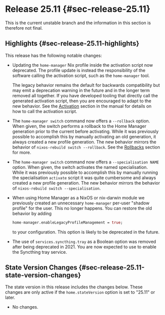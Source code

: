 # Release 25.11 {#sec-release-25.11}

This is the current unstable branch and the information in this
section is therefore not final.

## Highlights {#sec-release-25.11-highlights}

This release has the following notable changes:

- Updating the `home-manager` Nix profile inside the activation script
  now deprecated. The profile update is instead the responsibility of
  the software calling the activation script, such as the
  `home-manager` tool.

  The legacy behavior remains the default for backwards compatibility
  but may emit a deprecation warning in the future and in the longer
  term removed all together. If you have developed tooling that
  directly call the generated activation script, then you are
  encouraged to adapt to the new behavior. See the
  [Activation](#sec-internals-activation) section in the manual for
  details on how to call the activation script.

- The `home-manager switch` command now offers a `--rollback` option.
  When given, the switch performs a rollback to the Home Manager
  generation prior to the current before activating. While it was
  previously possible to accomplish this by manually activating an old
  generation, it always created a new profile generation. The new
  behavior mirrors the behavior of `nixos-rebuild switch --rollback`.
  See the [Rollbacks](#sec-usage-rollbacks) section for more.

- The `home-manager switch` command now offers a
  `--specialisation NAME` option. When given, the switch activates the
  named specialisation. While it was previously possible to accomplish
  this by manually running the specialisation `activate` script it was
  quite cumbersome and always created a new profile generation. The
  new behavior mirrors the behavior of `nixos-rebuild switch
  --specialisation`.

- When using Home Manager as a NixOS or nix-darwin module we
  previously created an unnecessary `home-manager` per-user "shadow
  profile" for the user. This no longer happens. You can restore the
  old behavior by adding

  ``` nix
  home-manager.enableLegacyProfileManagement = true;
  ```

  to your configuration. This option is likely to be deprecated in the
  future.

- The use of `services.syncthing.tray` as a Boolean option was removed
  after being deprecated in 2021. You are now expected to use
  [](#opt-services.syncthing.tray.enable) to enable the Syncthing tray
  service.

## State Version Changes {#sec-release-25.11-state-version-changes}

The state version in this release includes the changes below. These
changes are only active if the `home.stateVersion` option is set to
\"25.11\" or later.

- No changes.
